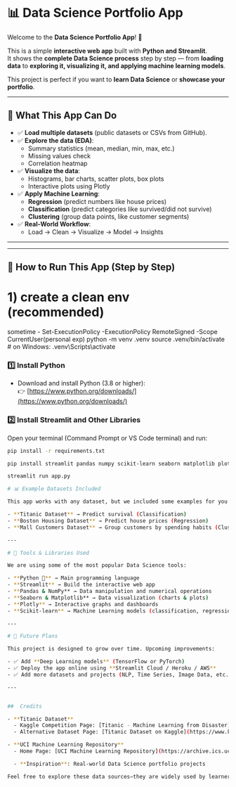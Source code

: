 # 📊 Data Science Portfolio App

Welcome to the **Data Science Portfolio App**! 🎉  

This is a simple **interactive web app** built with **Python and Streamlit**.  
It shows the **complete Data Science process** step by step — from **loading data** to **exploring it, visualizing it, and applying machine learning models**.

This project is perfect if you want to **learn Data Science** or **showcase your portfolio**.

---

## 🚀 What This App Can Do
- ✅ **Load multiple datasets** (public datasets or CSVs from GitHub).  
- ✅ **Explore the data (EDA)**:  
  - Summary statistics (mean, median, min, max, etc.)  
  - Missing values check  
  - Correlation heatmap  
- ✅ **Visualize the data**:  
  - Histograms, bar charts, scatter plots, box plots  
  - Interactive plots using Plotly  
- ✅ **Apply Machine Learning**:  
  - **Regression** (predict numbers like house prices)  
  - **Classification** (predict categories like survived/did not survive)  
  - **Clustering** (group data points, like customer segments)  
- ✅ **Real-World Workflow**:  
  - Load → Clean → Visualize → Model → Insights  

---

---

## 🔧 How to Run This App (Step by Step)

# 1) create a clean env (recommended)
sometime - Set-ExecutionPolicy -ExecutionPolicy RemoteSigned -Scope CurrentUser(personal exp)
python -m venv .venv
source .venv/bin/activate   # on Windows: .venv\Scripts\activate

### 1️⃣ Install Python
- Download and install Python (3.8 or higher):  
  👉 [https://www.python.org/downloads/](https://www.python.org/downloads/)

### 2️⃣ Install Streamlit and Other Libraries
Open your terminal (Command Prompt or VS Code terminal) and run:
```bash
pip install -r requirements.txt

pip install streamlit pandas numpy scikit-learn seaborn matplotlib plotly

streamlit run app.py

# 📊 Example Datasets Included  

This app works with any dataset, but we included some examples for you to explore:  

- **Titanic Dataset** → Predict survival (Classification)  
- **Boston Housing Dataset** → Predict house prices (Regression)  
- **Mall Customers Dataset** → Group customers by spending habits (Clustering)  

---

# 🧩 Tools & Libraries Used  

We are using some of the most popular Data Science tools:  

- **Python 🐍** → Main programming language  
- **Streamlit** → Build the interactive web app  
- **Pandas & NumPy** → Data manipulation and numerical operations  
- **Seaborn & Matplotlib** → Data visualization (charts & plots)  
- **Plotly** → Interactive graphs and dashboards  
- **Scikit-learn** → Machine Learning models (classification, regression, clustering)  

---

# 🌟 Future Plans  

This project is designed to grow over time. Upcoming improvements:  

- ✅ Add **Deep Learning models** (TensorFlow or PyTorch)  
- ✅ Deploy the app online using **Streamlit Cloud / Heroku / AWS**  
- ✅ Add more datasets and projects (NLP, Time Series, Image Data, etc.)  

---


## ​ Credits

- **Titanic Dataset**  
  - Kaggle Competition Page: [Titanic - Machine Learning from Disaster](https://www.kaggle.com/c/titanic/data) :contentReference[oaicite:0]{index=0}  
  - Alternative Dataset Page: [Titanic Dataset on Kaggle](https://www.kaggle.com/datasets/yasserh/titanic-dataset) :contentReference[oaicite:1]{index=1}

- **UCI Machine Learning Repository**  
  - Home Page: [UCI Machine Learning Repository](https://archive.ics.uci.edu/) :contentReference[oaicite:2]{index=2}

  - **Inspiration**: Real-world Data Science portfolio projects  

Feel free to explore these data sources—they are widely used by learners and professionals in data science!